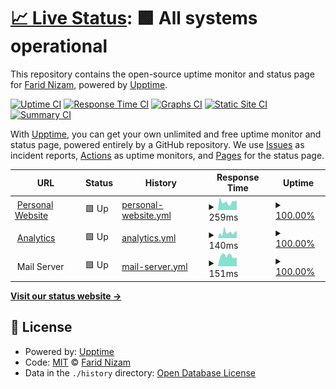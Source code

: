 # [📈 Live Status](https://yuimatcha.github.io/uptime): <!--live status--> **🟩 All systems operational**

This repository contains the open-source uptime monitor and status page for [Farid Nizam](www.onolune.me), powered by [Upptime](https://github.com/upptime/upptime).

[![Uptime CI](https://github.com/yuimatcha/uptime/workflows/Uptime%20CI/badge.svg)](https://github.com/yuimatcha/uptime/actions?query=workflow%3A%22Uptime+CI%22)
[![Response Time CI](https://github.com/yuimatcha/uptime/workflows/Response%20Time%20CI/badge.svg)](https://github.com/yuimatcha/uptime/actions?query=workflow%3A%22Response+Time+CI%22)
[![Graphs CI](https://github.com/yuimatcha/uptime/workflows/Graphs%20CI/badge.svg)](https://github.com/yuimatcha/uptime/actions?query=workflow%3A%22Graphs+CI%22)
[![Static Site CI](https://github.com/yuimatcha/uptime/workflows/Static%20Site%20CI/badge.svg)](https://github.com/yuimatcha/uptime/actions?query=workflow%3A%22Static+Site+CI%22)
[![Summary CI](https://github.com/yuimatcha/uptime/workflows/Summary%20CI/badge.svg)](https://github.com/yuimatcha/uptime/actions?query=workflow%3A%22Summary+CI%22)

With [Upptime](https://upptime.js.org), you can get your own unlimited and free uptime monitor and status page, powered entirely by a GitHub repository. We use [Issues](https://github.com/yuimatcha/uptime/issues) as incident reports, [Actions](https://github.com/yuimatcha/uptime/actions) as uptime monitors, and [Pages](https://yuimatcha.github.io/uptime) for the status page.

<!--start: status pages-->
<!-- This summary is generated by Upptime (https://github.com/upptime/upptime) -->
<!-- Do not edit this manually, your changes will be overwritten -->
<!-- prettier-ignore -->
| URL | Status | History | Response Time | Uptime |
| --- | ------ | ------- | ------------- | ------ |
| <img alt="" src="https://favicons.githubusercontent.com/www.onolune.me" height="13"> [Personal Website](https://www.onolune.me) | 🟩 Up | [personal-website.yml](https://github.com/yuimatcha/uptime/commits/HEAD/history/personal-website.yml) | <details><summary><img alt="Response time graph" src="./graphs/personal-website/response-time-week.png" height="20"> 259ms</summary><br><a href="https://yuimatcha.github.io/uptime/history/personal-website"><img alt="Response time 261" src="https://img.shields.io/endpoint?url=https%3A%2F%2Fraw.githubusercontent.com%2Fyuimatcha%2Fuptime%2FHEAD%2Fapi%2Fpersonal-website%2Fresponse-time.json"></a><br><a href="https://yuimatcha.github.io/uptime/history/personal-website"><img alt="24-hour response time 562" src="https://img.shields.io/endpoint?url=https%3A%2F%2Fraw.githubusercontent.com%2Fyuimatcha%2Fuptime%2FHEAD%2Fapi%2Fpersonal-website%2Fresponse-time-day.json"></a><br><a href="https://yuimatcha.github.io/uptime/history/personal-website"><img alt="7-day response time 259" src="https://img.shields.io/endpoint?url=https%3A%2F%2Fraw.githubusercontent.com%2Fyuimatcha%2Fuptime%2FHEAD%2Fapi%2Fpersonal-website%2Fresponse-time-week.json"></a><br><a href="https://yuimatcha.github.io/uptime/history/personal-website"><img alt="30-day response time 261" src="https://img.shields.io/endpoint?url=https%3A%2F%2Fraw.githubusercontent.com%2Fyuimatcha%2Fuptime%2FHEAD%2Fapi%2Fpersonal-website%2Fresponse-time-month.json"></a><br><a href="https://yuimatcha.github.io/uptime/history/personal-website"><img alt="1-year response time 261" src="https://img.shields.io/endpoint?url=https%3A%2F%2Fraw.githubusercontent.com%2Fyuimatcha%2Fuptime%2FHEAD%2Fapi%2Fpersonal-website%2Fresponse-time-year.json"></a></details> | <details><summary><a href="https://yuimatcha.github.io/uptime/history/personal-website">100.00%</a></summary><a href="https://yuimatcha.github.io/uptime/history/personal-website"><img alt="All-time uptime 100.00%" src="https://img.shields.io/endpoint?url=https%3A%2F%2Fraw.githubusercontent.com%2Fyuimatcha%2Fuptime%2FHEAD%2Fapi%2Fpersonal-website%2Fuptime.json"></a><br><a href="https://yuimatcha.github.io/uptime/history/personal-website"><img alt="24-hour uptime 100.00%" src="https://img.shields.io/endpoint?url=https%3A%2F%2Fraw.githubusercontent.com%2Fyuimatcha%2Fuptime%2FHEAD%2Fapi%2Fpersonal-website%2Fuptime-day.json"></a><br><a href="https://yuimatcha.github.io/uptime/history/personal-website"><img alt="7-day uptime 100.00%" src="https://img.shields.io/endpoint?url=https%3A%2F%2Fraw.githubusercontent.com%2Fyuimatcha%2Fuptime%2FHEAD%2Fapi%2Fpersonal-website%2Fuptime-week.json"></a><br><a href="https://yuimatcha.github.io/uptime/history/personal-website"><img alt="30-day uptime 100.00%" src="https://img.shields.io/endpoint?url=https%3A%2F%2Fraw.githubusercontent.com%2Fyuimatcha%2Fuptime%2FHEAD%2Fapi%2Fpersonal-website%2Fuptime-month.json"></a><br><a href="https://yuimatcha.github.io/uptime/history/personal-website"><img alt="1-year uptime 100.00%" src="https://img.shields.io/endpoint?url=https%3A%2F%2Fraw.githubusercontent.com%2Fyuimatcha%2Fuptime%2FHEAD%2Fapi%2Fpersonal-website%2Fuptime-year.json"></a></details>
| <img alt="" src="https://favicons.githubusercontent.com/ovra.vercel.app" height="13"> [Analytics](https://ovra.vercel.app) | 🟩 Up | [analytics.yml](https://github.com/yuimatcha/uptime/commits/HEAD/history/analytics.yml) | <details><summary><img alt="Response time graph" src="./graphs/analytics/response-time-week.png" height="20"> 140ms</summary><br><a href="https://yuimatcha.github.io/uptime/history/analytics"><img alt="Response time 156" src="https://img.shields.io/endpoint?url=https%3A%2F%2Fraw.githubusercontent.com%2Fyuimatcha%2Fuptime%2FHEAD%2Fapi%2Fanalytics%2Fresponse-time.json"></a><br><a href="https://yuimatcha.github.io/uptime/history/analytics"><img alt="24-hour response time 75" src="https://img.shields.io/endpoint?url=https%3A%2F%2Fraw.githubusercontent.com%2Fyuimatcha%2Fuptime%2FHEAD%2Fapi%2Fanalytics%2Fresponse-time-day.json"></a><br><a href="https://yuimatcha.github.io/uptime/history/analytics"><img alt="7-day response time 140" src="https://img.shields.io/endpoint?url=https%3A%2F%2Fraw.githubusercontent.com%2Fyuimatcha%2Fuptime%2FHEAD%2Fapi%2Fanalytics%2Fresponse-time-week.json"></a><br><a href="https://yuimatcha.github.io/uptime/history/analytics"><img alt="30-day response time 156" src="https://img.shields.io/endpoint?url=https%3A%2F%2Fraw.githubusercontent.com%2Fyuimatcha%2Fuptime%2FHEAD%2Fapi%2Fanalytics%2Fresponse-time-month.json"></a><br><a href="https://yuimatcha.github.io/uptime/history/analytics"><img alt="1-year response time 156" src="https://img.shields.io/endpoint?url=https%3A%2F%2Fraw.githubusercontent.com%2Fyuimatcha%2Fuptime%2FHEAD%2Fapi%2Fanalytics%2Fresponse-time-year.json"></a></details> | <details><summary><a href="https://yuimatcha.github.io/uptime/history/analytics">100.00%</a></summary><a href="https://yuimatcha.github.io/uptime/history/analytics"><img alt="All-time uptime 100.00%" src="https://img.shields.io/endpoint?url=https%3A%2F%2Fraw.githubusercontent.com%2Fyuimatcha%2Fuptime%2FHEAD%2Fapi%2Fanalytics%2Fuptime.json"></a><br><a href="https://yuimatcha.github.io/uptime/history/analytics"><img alt="24-hour uptime 100.00%" src="https://img.shields.io/endpoint?url=https%3A%2F%2Fraw.githubusercontent.com%2Fyuimatcha%2Fuptime%2FHEAD%2Fapi%2Fanalytics%2Fuptime-day.json"></a><br><a href="https://yuimatcha.github.io/uptime/history/analytics"><img alt="7-day uptime 100.00%" src="https://img.shields.io/endpoint?url=https%3A%2F%2Fraw.githubusercontent.com%2Fyuimatcha%2Fuptime%2FHEAD%2Fapi%2Fanalytics%2Fuptime-week.json"></a><br><a href="https://yuimatcha.github.io/uptime/history/analytics"><img alt="30-day uptime 100.00%" src="https://img.shields.io/endpoint?url=https%3A%2F%2Fraw.githubusercontent.com%2Fyuimatcha%2Fuptime%2FHEAD%2Fapi%2Fanalytics%2Fuptime-month.json"></a><br><a href="https://yuimatcha.github.io/uptime/history/analytics"><img alt="1-year uptime 100.00%" src="https://img.shields.io/endpoint?url=https%3A%2F%2Fraw.githubusercontent.com%2Fyuimatcha%2Fuptime%2FHEAD%2Fapi%2Fanalytics%2Fuptime-year.json"></a></details>
| <img alt="" src="https://favicons.githubusercontent.com/null" height="13"> Mail Server | 🟩 Up | [mail-server.yml](https://github.com/yuimatcha/uptime/commits/HEAD/history/mail-server.yml) | <details><summary><img alt="Response time graph" src="./graphs/mail-server/response-time-week.png" height="20"> 151ms</summary><br><a href="https://yuimatcha.github.io/uptime/history/mail-server"><img alt="Response time 158" src="https://img.shields.io/endpoint?url=https%3A%2F%2Fraw.githubusercontent.com%2Fyuimatcha%2Fuptime%2FHEAD%2Fapi%2Fmail-server%2Fresponse-time.json"></a><br><a href="https://yuimatcha.github.io/uptime/history/mail-server"><img alt="24-hour response time 134" src="https://img.shields.io/endpoint?url=https%3A%2F%2Fraw.githubusercontent.com%2Fyuimatcha%2Fuptime%2FHEAD%2Fapi%2Fmail-server%2Fresponse-time-day.json"></a><br><a href="https://yuimatcha.github.io/uptime/history/mail-server"><img alt="7-day response time 151" src="https://img.shields.io/endpoint?url=https%3A%2F%2Fraw.githubusercontent.com%2Fyuimatcha%2Fuptime%2FHEAD%2Fapi%2Fmail-server%2Fresponse-time-week.json"></a><br><a href="https://yuimatcha.github.io/uptime/history/mail-server"><img alt="30-day response time 158" src="https://img.shields.io/endpoint?url=https%3A%2F%2Fraw.githubusercontent.com%2Fyuimatcha%2Fuptime%2FHEAD%2Fapi%2Fmail-server%2Fresponse-time-month.json"></a><br><a href="https://yuimatcha.github.io/uptime/history/mail-server"><img alt="1-year response time 158" src="https://img.shields.io/endpoint?url=https%3A%2F%2Fraw.githubusercontent.com%2Fyuimatcha%2Fuptime%2FHEAD%2Fapi%2Fmail-server%2Fresponse-time-year.json"></a></details> | <details><summary><a href="https://yuimatcha.github.io/uptime/history/mail-server">100.00%</a></summary><a href="https://yuimatcha.github.io/uptime/history/mail-server"><img alt="All-time uptime 100.00%" src="https://img.shields.io/endpoint?url=https%3A%2F%2Fraw.githubusercontent.com%2Fyuimatcha%2Fuptime%2FHEAD%2Fapi%2Fmail-server%2Fuptime.json"></a><br><a href="https://yuimatcha.github.io/uptime/history/mail-server"><img alt="24-hour uptime 100.00%" src="https://img.shields.io/endpoint?url=https%3A%2F%2Fraw.githubusercontent.com%2Fyuimatcha%2Fuptime%2FHEAD%2Fapi%2Fmail-server%2Fuptime-day.json"></a><br><a href="https://yuimatcha.github.io/uptime/history/mail-server"><img alt="7-day uptime 100.00%" src="https://img.shields.io/endpoint?url=https%3A%2F%2Fraw.githubusercontent.com%2Fyuimatcha%2Fuptime%2FHEAD%2Fapi%2Fmail-server%2Fuptime-week.json"></a><br><a href="https://yuimatcha.github.io/uptime/history/mail-server"><img alt="30-day uptime 100.00%" src="https://img.shields.io/endpoint?url=https%3A%2F%2Fraw.githubusercontent.com%2Fyuimatcha%2Fuptime%2FHEAD%2Fapi%2Fmail-server%2Fuptime-month.json"></a><br><a href="https://yuimatcha.github.io/uptime/history/mail-server"><img alt="1-year uptime 100.00%" src="https://img.shields.io/endpoint?url=https%3A%2F%2Fraw.githubusercontent.com%2Fyuimatcha%2Fuptime%2FHEAD%2Fapi%2Fmail-server%2Fuptime-year.json"></a></details>

<!--end: status pages-->

[**Visit our status website →**](https://yuimatcha.github.io/uptime)

## 📄 License

- Powered by: [Upptime](https://github.com/upptime/upptime)
- Code: [MIT](./LICENSE) © [Farid Nizam](www.onolune.me)
- Data in the `./history` directory: [Open Database License](https://opendatacommons.org/licenses/odbl/1-0/)
